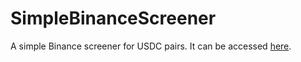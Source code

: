 # SimpleBinanceScreener

A simple Binance screener for USDC pairs.
It can be accessed [here](https://ctrlaltdeletemenot.github.io/SimpleBinanceScreener/).
